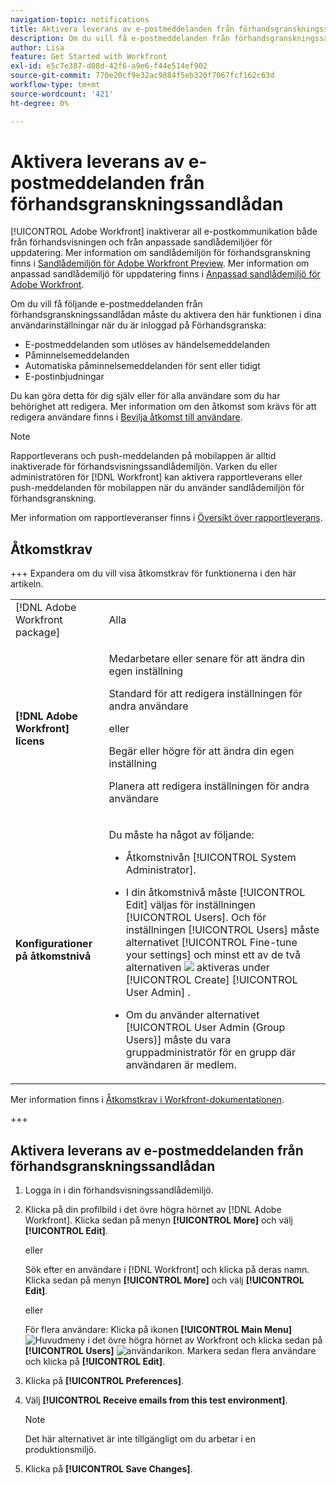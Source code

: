 ```yaml
---
navigation-topic: notifications
title: Aktivera leverans av e-postmeddelanden från förhandsgranskningssandlådan
description: Om du vill få e-postmeddelanden från förhandsgranskningssandlådemiljön måste du aktivera den här funktionen i dina användarinställningar när du är inloggad på Förhandsgranska.
author: Lisa
feature: Get Started with Workfront
exl-id: e5c7e387-d08d-42f6-a9e6-f44e514ef902
source-git-commit: 770e20cf9e32ac9884f5eb320f7067fcf162c63d
workflow-type: tm+mt
source-wordcount: '421'
ht-degree: 0%

---
```


# Aktivera leverans av e-postmeddelanden från förhandsgranskningssandlådan

[!UICONTROL Adobe Workfront] inaktiverar all e-postkommunikation både från förhandsvisningen och från anpassade sandlådemiljöer för uppdatering. Mer information om sandlådemiljön för förhandsgranskning finns i [Sandlådemiljön för Adobe Workfront Preview](../../administration-and-setup/set-up-workfront/workfront-testing-environments/wf-preview-sandbox-environment.md). Mer information om anpassad sandlådemiljö för uppdatering finns i [Anpassad sandlådemiljö för Adobe Workfront](../../administration-and-setup/set-up-workfront/workfront-testing-environments/wf-custom-refresh-sandbox-environment.md).

Om du vill få följande e-postmeddelanden från förhandsgranskningssandlådan måste du aktivera den här funktionen i dina användarinställningar när du är inloggad på Förhandsgranska:

* E-postmeddelanden som utlöses av händelsemeddelanden
* Påminnelsemeddelanden
* Automatiska påminnelsemeddelanden för sent eller tidigt
* E-postinbjudningar

Du kan göra detta för dig själv eller för alla användare som du har behörighet att redigera. Mer information om den åtkomst som krävs för att redigera användare finns i [Bevilja åtkomst till användare](../../administration-and-setup/add-users/configure-and-grant-access/grant-access-other-users.md).

>[!NOTE]
>
>Rapportleverans och push-meddelanden på mobilappen är alltid inaktiverade för förhandsvisningssandlådemiljön. Varken du eller administratören för [!DNL Workfront] kan aktivera rapportleverans eller push-meddelanden för mobilappen när du använder sandlådemiljön för förhandsgranskning.
>
>Mer information om rapportleveranser finns i [Översikt över rapportleverans](../../reports-and-dashboards/reports/creating-and-managing-reports/set-up-report-deliveries.md).

## Åtkomstkrav

+++ Expandera om du vill visa åtkomstkrav för funktionerna i den här artikeln.

<table style="table-layout:auto"> 
 <col> 
 </col> 
 <col> 
 </col> 
 <tbody> 
  <tr> 
   <td role="rowheader">[!DNL Adobe Workfront package]</strong></td> 
   <td> <p>Alla</p> </td> 
  </tr> 
  <tr> 
   <td role="rowheader"><strong>[!DNL Adobe Workfront] licens</strong></td> 
   <td> 
   <p>Medarbetare eller senare för att ändra din egen inställning</p> <p>Standard för att redigera inställningen för andra användare</p> 
   eller
   <p> Begär eller högre för att ändra din egen inställning</p> <p>Planera att redigera inställningen för andra användare</p> </td> 
  </tr> 
  <tr> 
   <td role="rowheader"><strong>Konfigurationer på åtkomstnivå</strong></td> 
   <td> <p>Du måste ha något av följande:</p> 
    <ul> 
     <li> <p>Åtkomstnivån [!UICONTROL System Administrator].</p> </li> 
     <li> <p>I din åtkomstnivå måste [!UICONTROL Edit] väljas för inställningen [!UICONTROL Users]. Och för inställningen [!UICONTROL Users] måste alternativet [!UICONTROL Fine-tune your settings] och minst ett av de två alternativen <img src="assets/gear-icon-in-access-levels.png"> aktiveras under [!UICONTROL Create] [!UICONTROL User Admin] . </li> 
     <li>Om du använder alternativet [!UICONTROL User Admin (Group Users)] måste du vara gruppadministratör för en grupp där användaren är medlem.</li> 
    </ul> </td> 
  </tr> 
 </tbody> 
</table>


Mer information finns i [Åtkomstkrav i Workfront-dokumentationen](/help/quicksilver/administration-and-setup/add-users/access-levels-and-object-permissions/access-level-requirements-in-documentation.md).

+++

## Aktivera leverans av e-postmeddelanden från förhandsgranskningssandlådan

1. Logga in i din förhandsvisningssandlådemiljö.
1. Klicka på din profilbild i det övre högra hörnet av [!DNL Adobe Workfront]. Klicka sedan på menyn **[!UICONTROL More]** och välj **[!UICONTROL Edit]**.

   eller

   Sök efter en användare i [!DNL Workfront] och klicka på deras namn. Klicka sedan på menyn **[!UICONTROL More]** och välj **[!UICONTROL Edit]**.

   eller

   För flera användare: Klicka på ikonen **[!UICONTROL Main Menu]** ![Huvudmeny](assets/main-menu-icon.png) i det övre högra hörnet av Workfront och klicka sedan på **[!UICONTROL Users]** ![användarikon](assets/users-icon-in-main-menu.png).  Markera sedan flera användare och klicka på **[!UICONTROL Edit]**.

1. Klicka på **[!UICONTROL Preferences]**.
1. Välj **[!UICONTROL Receive emails from this test environment]**.

   >[!NOTE]
   >
   >Det här alternativet är inte tillgängligt om du arbetar i en produktionsmiljö.

1. Klicka på **[!UICONTROL Save Changes]**.
